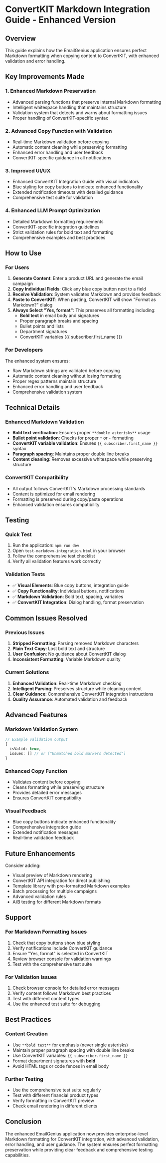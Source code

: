 # ConvertKIT Markdown Integration Guide - Enhanced Version

## Overview

This guide explains how the EmailGenius application ensures perfect Markdown formatting when copying content to ConvertKIT, with enhanced validation and error handling.

## Key Improvements Made

### 1. **Enhanced Markdown Preservation**

- Advanced parsing functions that preserve internal Markdown formatting
- Intelligent whitespace handling that maintains structure
- Validation system that detects and warns about formatting issues
- Proper handling of ConvertKIT-specific syntax

### 2. **Advanced Copy Function with Validation**

- Real-time Markdown validation before copying
- Automatic content cleaning while preserving formatting
- Enhanced error handling and user feedback
- ConvertKIT-specific guidance in all notifications

### 3. **Improved UI/UX**

- Enhanced ConvertKIT Integration Guide with visual indicators
- Blue styling for copy buttons to indicate enhanced functionality
- Extended notification timeouts with detailed guidance
- Comprehensive test suite for validation

### 4. **Enhanced LLM Prompt Optimization**

- Detailed Markdown formatting requirements
- ConvertKIT-specific integration guidelines
- Strict validation rules for bold text and formatting
- Comprehensive examples and best practices

## How to Use

### For Users

1. **Generate Content**: Enter a product URL and generate the email campaign
2. **Copy Individual Fields**: Click any blue copy button next to a field
3. **Receive Validation**: System validates Markdown and provides feedback
4. **Paste to ConvertKIT**: When pasting, ConvertKIT will show "Format as Markdown?" dialog
5. **Always Select "Yes, format"**: This preserves all formatting including:
   - **Bold text** in email body and signatures
   - Proper paragraph breaks and spacing
   - Bullet points and lists
   - Department signatures
   - ConvertKIT variables ({{ subscriber.first_name }})

### For Developers

The enhanced system ensures:

- Raw Markdown strings are validated before copying
- Automatic content cleaning without losing formatting
- Proper regex patterns maintain structure
- Enhanced error handling and user feedback
- Comprehensive validation system

## Technical Details

### Enhanced Markdown Validation

- **Bold text verification**: Ensures proper `**double asterisks**` usage
- **Bullet point validation**: Checks for proper `*` or `-` formatting
- **ConvertKIT variable validation**: Ensures `{{ subscriber.first_name }}` syntax
- **Paragraph spacing**: Maintains proper double line breaks
- **Content cleaning**: Removes excessive whitespace while preserving structure

### ConvertKIT Compatibility

- All output follows ConvertKIT's Markdown processing standards
- Content is optimized for email rendering
- Formatting is preserved during copy/paste operations
- Enhanced validation ensures compatibility

## Testing

### Quick Test

1. Run the application: `npm run dev`
2. Open `test-markdown-integration.html` in your browser
3. Follow the comprehensive test checklist
4. Verify all validation features work correctly

### Validation Tests

- ✅ **Visual Elements**: Blue copy buttons, integration guide
- ✅ **Copy Functionality**: Individual buttons, notifications
- ✅ **Markdown Validation**: Bold text, spacing, variables
- ✅ **ConvertKIT Integration**: Dialog handling, format preservation

## Common Issues Resolved

### Previous Issues

1. **Stripped Formatting**: Parsing removed Markdown characters
2. **Plain Text Copy**: Lost bold text and structure
3. **User Confusion**: No guidance about ConvertKIT dialog
4. **Inconsistent Formatting**: Variable Markdown quality

### Current Solutions

1. **Enhanced Validation**: Real-time Markdown checking
2. **Intelligent Parsing**: Preserves structure while cleaning content
3. **Clear Guidance**: Comprehensive ConvertKIT integration instructions
4. **Quality Assurance**: Automated validation and feedback

## Advanced Features

### Markdown Validation System

```typescript
// Example validation output
{
  isValid: true,
  issues: [] // or ["Unmatched bold markers detected"]
}
```

### Enhanced Copy Function

- Validates content before copying
- Cleans formatting while preserving structure
- Provides detailed error messages
- Ensures ConvertKIT compatibility

### Visual Feedback

- Blue copy buttons indicate enhanced functionality
- Comprehensive integration guide
- Extended notification messages
- Real-time validation feedback

## Future Enhancements

Consider adding:

- Visual preview of Markdown rendering
- ConvertKIT API integration for direct publishing
- Template library with pre-formatted Markdown examples
- Batch processing for multiple campaigns
- Advanced validation rules
- A/B testing for different Markdown formats

## Support

### For Markdown Formatting Issues

1. Check that copy buttons show blue styling
2. Verify notifications include ConvertKIT guidance
3. Ensure "Yes, format" is selected in ConvertKIT
4. Review browser console for validation warnings
5. Test with the comprehensive test suite

### For Validation Issues

1. Check browser console for detailed error messages
2. Verify content follows Markdown best practices
3. Test with different content types
4. Use the enhanced test suite for debugging

## Best Practices

### Content Creation

- Use `**bold text**` for emphasis (never single asterisks)
- Maintain proper paragraph spacing with double line breaks
- Use ConvertKIT variables: `{{ subscriber.first_name }}`
- Format department signatures with **bold**
- Avoid HTML tags or code fences in email body

### Further Testing

- Use the comprehensive test suite regularly
- Test with different financial product types
- Verify formatting in ConvertKIT preview
- Check email rendering in different clients

## Conclusion

The enhanced EmailGenius application now provides enterprise-level Markdown formatting for ConvertKIT integration, with advanced validation, error handling, and user guidance. The system ensures perfect formatting preservation while providing clear feedback and comprehensive testing capabilities.
